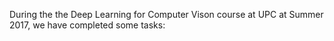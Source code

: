 
During the the Deep Learning for Computer Vison course at UPC at Summer 2017, we have completed some tasks:
